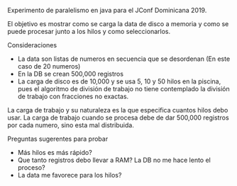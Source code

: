 Experimento de paralelismo en java para el JConf Dominicana 2019.

El objetivo es mostrar como se carga la data de disco a memoria y como se puede procesar junto a los hilos y como seleccionarlos.

Consideraciones
 - La data son listas de numeros en secuencia que se desordenan (En este caso de 20 numeros)
 - En la DB se crean 500,000 registros
 - La carga de disco es de 10,000 y se usa 5, 10 y 50 hilos en la piscina, pues el algoritmo de división de trabajo no tiene contemplado la división de trabajo con fracciones no exactas.

La carga de trabajo y su naturaleza es la que especifica cuantos hilos debo usar.
La carga de trabajo cuando se procesa debe de dar 500,000 registros por cada numero, sino esta mal distribuida.

Preguntas sugerentes para probar
 - Más hilos es más rápido?
 - Que tanto registros debo llevar a RAM? La DB no me hace lento el proceso?
 - La data me favorece para los hilos?

